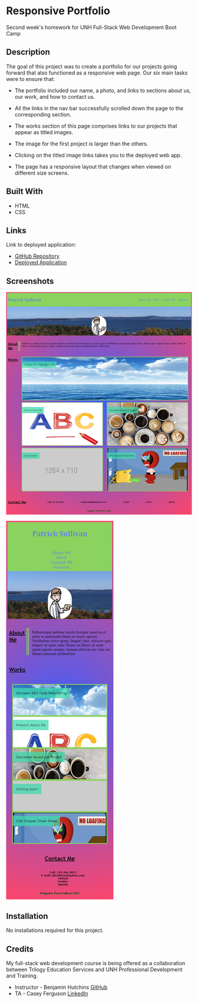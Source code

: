 # Responsive Portfolio

Second week's homework for UNH Full-Stack Web Development Boot Camp

## Description

The goal of this project was to create a portfolio for our projects going forward that also functioned as a responsive web page. Our six main tasks were to ensure that:

* The portfolio included our name, a photo, and links to sections about us, our work, and how to contact us.

* All the links in the nav bar successfully scrolled down the page to the corresponding section.

* The works section of this page comprises links to our projects that appear as titled images.

* The image for the first project is larger than the others.

* Clicking on the titled image links takes you to the deployed web app.

* The page has a responsive layout that changes when viewed on different size screens.

## Built With

* HTML
* CSS

## Links

Link to deployed application: 
* [GitHub Repository](https://github.com/shabobble/portfolio)
* [Deployed Application](https://shabobble.github.io/portfolio/)


## Screenshots

![Full Screen](/assets/images/fullscreen.jpg)

![Responsive Screen](/assets/images/ResponsiveScreen.jpg)

## Installation

No installations required for this project.

## Credits

My full-stack web development course is being offered as a collaboration between Trilogy Education Services and UNH Professional Development and Training.

* Instructor - Benjamin Hutchins [GitHub](https://github.com/benhutchins)
* TA - Casey Ferguson [LinkedIn](https://www.linkedin.com/in/casey-a-ferguson/)
